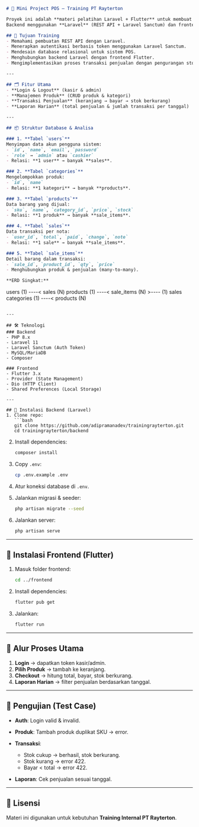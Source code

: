 
```markdown
# 🛒 Mini Project POS – Training PT Rayterton

Proyek ini adalah **materi pelatihan Laravel + Flutter** untuk membuat aplikasi **Point of Sale (POS)** sederhana.  
Backend menggunakan **Laravel** (REST API + Laravel Sanctum) dan frontend menggunakan **Flutter**.  

## 🎯 Tujuan Training
- Memahami pembuatan REST API dengan Laravel.
- Menerapkan autentikasi berbasis token menggunakan Laravel Sanctum.
- Mendesain database relasional untuk sistem POS.
- Menghubungkan backend Laravel dengan frontend Flutter.
- Mengimplementasikan proses transaksi penjualan dengan pengurangan stok otomatis.

---

## 🗂️ Fitur Utama
- **Login & Logout** (kasir & admin)
- **Manajemen Produk** (CRUD produk & kategori)
- **Transaksi Penjualan** (keranjang → bayar → stok berkurang)
- **Laporan Harian** (total penjualan & jumlah transaksi per tanggal)

---

## 📦 Struktur Database & Analisa

### 1. **Tabel `users`**
Menyimpan data akun pengguna sistem:
- `id`, `name`, `email`, `password`
- `role` → `admin` atau `cashier`
- Relasi: **1 user** → banyak **sales**.

### 2. **Tabel `categories`**
Mengelompokkan produk:
- `id`, `name`
- Relasi: **1 kategori** → banyak **products**.

### 3. **Tabel `products`**
Data barang yang dijual:
- `sku`, `name`, `category_id`, `price`, `stock`
- Relasi: **1 produk** → banyak **sale_items**.

### 4. **Tabel `sales`**
Data transaksi per nota:
- `user_id`, `total`, `paid`, `change`, `note`
- Relasi: **1 sale** → banyak **sale_items**.

### 5. **Tabel `sale_items`**
Detail barang dalam transaksi:
- `sale_id`, `product_id`, `qty`, `price`
- Menghubungkan produk & penjualan (many-to-many).

**ERD Singkat:**
```

users (1) ----< sales (N)
products (1) ----< sale\_items (N) >---- (1) sales
categories (1) ----< products (N)

````

---

## 🛠️ Teknologi
### Backend
- PHP 8.x
- Laravel 11
- Laravel Sanctum (Auth Token)
- MySQL/MariaDB
- Composer

### Frontend
- Flutter 3.x
- Provider (State Management)
- Dio (HTTP Client)
- Shared Preferences (Local Storage)

---

## 🚀 Instalasi Backend (Laravel)
1. Clone repo:
   ```bash
   git clone https://github.com/adipramanadev/trainingrayterton.git
   cd trainingrayterton/backend
````

2. Install dependencies:

   ```bash
   composer install
   ```
3. Copy `.env`:

   ```bash
   cp .env.example .env
   ```
4. Atur koneksi database di `.env`.
5. Jalankan migrasi & seeder:

   ```bash
   php artisan migrate --seed
   ```
6. Jalankan server:

   ```bash
   php artisan serve
   ```

---

## 📱 Instalasi Frontend (Flutter)

1. Masuk folder frontend:

   ```bash
   cd ../frontend
   ```
2. Install dependencies:

   ```bash
   flutter pub get
   ```
3. Jalankan:

   ```bash
   flutter run
   ```

---

## 🔄 Alur Proses Utama

1. **Login** → dapatkan token kasir/admin.
2. **Pilih Produk** → tambah ke keranjang.
3. **Checkout** → hitung total, bayar, stok berkurang.
4. **Laporan Harian** → filter penjualan berdasarkan tanggal.

---

## 🧪 Pengujian (Test Case)

* **Auth**: Login valid & invalid.
* **Produk**: Tambah produk duplikat SKU → error.
* **Transaksi**:

  * Stok cukup → berhasil, stok berkurang.
  * Stok kurang → error 422.
  * Bayar < total → error 422.
* **Laporan**: Cek penjualan sesuai tanggal.

---

## 📄 Lisensi

Materi ini digunakan untuk kebutuhan **Training Internal PT Rayterton**.

```
